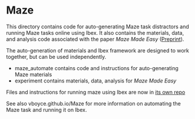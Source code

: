 # Maze

This directory contains code for auto-generating Maze task distractors and running Maze tasks online using Ibex. It also contains the materials, data, and analysis code associated with the paper *Maze Made Easy* ([Preprint](https://psyarxiv.com/b7nqd/)).

The auto-generation of materials and Ibex framework are designed to work together, but can be used independently.
 - maze_automate contains code and instructions for auto-generating Maze materials 
 - experiment contains materials, data, analysis for *Maze Made Easy* 

Files and instructions for running maze using Ibex are now in [its own repo](https://github.com/vboyce/Ibex-with-Maze)

See also vboyce.github.io/Maze for more information on automating the Maze task and running it on Ibex. 
